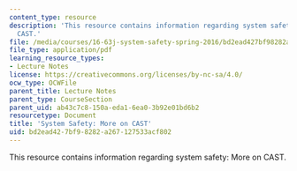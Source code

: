 ```yaml
---
content_type: resource
description: 'This resource contains information regarding system safety: More on
  CAST.'
file: /media/courses/16-63j-system-safety-spring-2016/bd2ead427bf98282a267127533acf802_MIT16_63JS16_LecNotes7.pdf
file_type: application/pdf
learning_resource_types:
- Lecture Notes
license: https://creativecommons.org/licenses/by-nc-sa/4.0/
ocw_type: OCWFile
parent_title: Lecture Notes
parent_type: CourseSection
parent_uid: ab43c7c8-150a-eda1-6ea0-3b92e01bd6b2
resourcetype: Document
title: 'System Safety: More on CAST'
uid: bd2ead42-7bf9-8282-a267-127533acf802
---
```

This resource contains information regarding system safety: More on CAST.